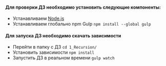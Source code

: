 #### Для проверки ДЗ необходимо установить следующие компоненты:

* Устанавливаем [Node.js](https://nodejs.org/)
* Устанавливаем глобально npm Gulp ```npm install --global gulp```

#### Для запуска ДЗ необходимо скачать зависимости
* Перейти в папку с ДЗ ```cd 1_Recursion/```
* Установить зависимости ```npm install```
* Запустить ДЗ в реальном времени ```gulp watch```
